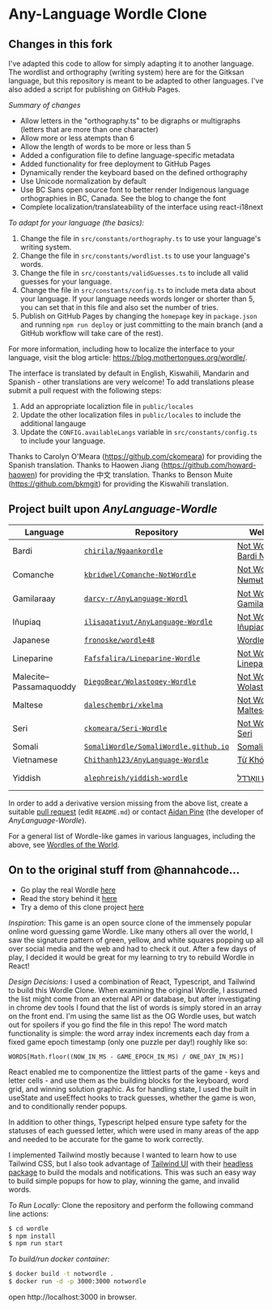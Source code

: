 # Any-Language Wordle Clone

## Changes in this fork

I've adapted this code to allow for simply adapting it to another language. The wordlist and orthography (writing system) here are for the Gitksan language, but this repository is meant to be adapted to other languages. I've also added a script for publishing on GitHub Pages.

_Summary of changes_

- Allow letters in the "orthography.ts" to be digraphs or multigraphs (letters that are more than one character)
- Allow more or less atempts than 6
- Allow the length of words to be more or less than 5
- Added a configuration file to define language-specific metadata
- Added functionality for free deployment to GitHub Pages
- Dynamically render the keyboard based on the defined orthography
- Use Unicode normalization by default
- Use BC Sans open source font to better render Indigenous language orthographies in BC, Canada. See the blog to change the font
- Complete localization/translateability of the interface using react-i18next

_To adapt for your language (the basics):_

1. Change the file in `src/constants/orthography.ts` to use your language's writing system.
2. Change the file in `src/constants/wordlist.ts` to use your language's words.
3. Change the file in `src/constants/validGuesses.ts` to include all valid guesses for your language.
4. Change the file in `src/constants/config.ts` to include meta data about your language. If your language needs words longer or shorter than 5, you can set that in this file and also set the number of tries.
5. Publish on GitHub Pages by changing the `homepage` key in `package.json` and running `npm run deploy` or just committing to the main branch (and a GitHub workflow will take care of the rest).

For more information, including how to localize the interface to your language, visit the blog article: https://blog.mothertongues.org/wordle/.

The interface is translated by default in English, Kiswahili, Mandarin and Spanish - other translations are very welcome!  To add translations please submit a pull request with the following steps:

1. Add an appropriate localiztion file in `public/locales`
2. Update the other localization files in `public/locales` to include the additional langauge
3. Update the `CONFIG.availableLangs` variable in `src/constants/config.ts` to include your language. 

Thanks to Carolyn O'Meara (https://github.com/ckomeara) for providing the Spanish translation.
Thanks to Haowen Jiang (https://github.com/howard-haowen) for providing the 中文 translation.
Thanks to Benson Muite (https://github.com/bkmgit) for providing the Kiswahili translation.


## Project built upon *AnyLanguage-Wordle*

| Language | Repository | Website | Note |
| --- | --- | --- | --- |
| Bardi | [`chirila/Ngaankordle`](https://github.com/chirila/Ngaankordle/) | [Not Wordle — Bardi Ngaanka](https://chirila.github.io/Ngaankordle/) | |
| Comanche | [`kbridwel/Comanche-NotWordle`](https://github.com/kbridwel/Comanche-NotWordle5) | [Not Wordle — Nʉmʉtekwapʉ̠](https://kbridwel.github.io/Comanche-NotWordle5/) | |
| Gamilaraay | [`darcy-r/AnyLanguage-Wordl`](https://github.com/darcy-r/AnyLanguage-Wordle) | [Not Wordle — Gamilaraay](https://darcy-r.github.io/AnyLanguage-Wordle/) | |
| Iñupiaq | [`ilisaqativut/AnyLanguage-Wordle`](https://github.com/ilisaqativut/AnyLanguage-Wordle) | [Not Wordle — Iñupiaq (NS)](https://ilisaqativut.github.io/AnyLanguage-Wordle/) | |
| Japanese | [`fronoske/wordle48`](https://github.com/fronoske/wordle48) | [Wordle48](https://fronoske.github.io/wordle48/) | [48G](https://jpop.fandom.com/wiki/48G) groups
| Lineparine | [`Fafsfalira/Lineparine-Wordle`](https://github.com/Fafsfalira/Lineparine-Wordle) | [Not Wordle — Lineparine](https://fafsfalira.github.io/Lineparine-Wordle/) | A conlang |
| Malecite–Passamaquoddy | [`DiegoBear/Wolastoqey-Wordle`](https://github.com/DiegoBear/Wolastoqey-Wordle) | [Not Wordle — Wolastoqey](https://diegobear.github.io/Wolastoqey-Wordle/) | |
| Maltese | [`daleschembri/xkelma`](https://github.com/daleschembri/xkelma) | [Not Wordle — Maltese](https://daleschembri.github.io/xkelma/) | |
| Seri | [`ckomeara/Seri-Wordle`](https://github.com/ckomeara/Seri-Wordle) | [Not Wordle — Seri](https://ckomeara.github.io/Seri-Wordle/) | |
| Somali | [`SomaliWordle/SomaliWordle.github.io`](https://github.com/SomaliWordle/SomaliWordle.github.io) | [Somali Wordle](https://somaliwordle.github.io/) | |
| Vietnamese | [`Chithanh123/AnyLanguage-Wordle`](https://github.com/Chithanh123/AnyLanguage-Wordle) | [Từ Khóa](https://chithanh123.github.io/AnyLanguage-Wordle/) | |
| Yiddish | [`alephreish/yiddish-wordle`](https://github.com/alephreish/yiddish-wordle) | [יידיש וואָרדל](https://alephreish.github.io/yiddish-wordle/) | Traditional orthography |

In order to add a derivative version missing from the above list, create a suitable [pull request](https://github.com/roedoejet/AnyLanguage-Wordle/pulls) (edit `README.md`) or contact [Aidan Pine](mailto:hello@aidanpine.ca) (the developer of *AnyLanguage-Wordle*).

For a general list of Wordle-like games in various languages, including the above, see [Wordles of the World](https://rwmpelstilzchen.gitlab.io/wordles/).


## On to the original stuff from @hannahcode...

- Go play the real Wordle [here](https://www.powerlanguage.co.uk/wordle/)
- Read the story behind it [here](https://www.nytimes.com/2022/01/03/technology/wordle-word-game-creator.html)
- Try a demo of this clone project [here](https://wordle.hannahmariepark.com)

_Inspiration:_
This game is an open source clone of the immensely popular online word guessing game Wordle. Like many others all over the world, I saw the signature pattern of green, yellow, and white squares popping up all over social media and the web and had to check it out. After a few days of play, I decided it would be great for my learning to try to rebuild Wordle in React!

_Design Decisions:_
I used a combination of React, Typescript, and Tailwind to build this Wordle Clone. When examining the original Wordle, I assumed the list might come from an external API or database, but after investigating in chrome dev tools I found that the list of words is simply stored in an array on the front end. I'm using the same list as the OG Wordle uses, but watch out for spoilers if you go find the file in this repo! The word match functionality is simple: the word array index increments each day from a fixed game epoch timestamp (only one puzzle per day!) roughly like so:

```
WORDS[Math.floor((NOW_IN_MS - GAME_EPOCH_IN_MS) / ONE_DAY_IN_MS)]
```

React enabled me to componentize the littlest parts of the game - keys and letter cells - and use them as the building blocks for the keyboard, word grid, and winning solution graphic. As for handling state, I used the built in useState and useEffect hooks to track guesses, whether the game is won, and to conditionally render popups.

In addition to other things, Typescript helped ensure type safety for the statuses of each guessed letter, which were used in many areas of the app and needed to be accurate for the game to work correctly.

I implemented Tailwind mostly because I wanted to learn how to use Tailwind CSS, but I also took advantage of [Tailwind UI](https://tailwindui.com/) with their [headless package](https://headlessui.dev/) to build the modals and notifications. This was such an easy way to build simple popups for how to play, winning the game, and invalid words.

_To Run Locally:_
Clone the repository and perform the following command line actions:
```bash
$ cd wordle
$ npm install
$ npm run start
```

_To build/run docker container:_
```bash
$ docker build -t notwordle .
$ docker run -d -p 3000:3000 notwordle
```
open http://localhost:3000 in browser.

